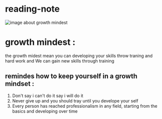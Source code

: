 # reading-note
![image about growth mindest](https://encrypted-tbn0.gstatic.com/images?q=tbn:ANd9GcSkZkESwiy1Qv_9KejTIAfBjVRSq1xDS-aJwA&usqp=CAU)
# growth mindest :
the growth midest mean you can developing your skills throw traning and hard work and We can gain new skills through training
## remindes how to keep yourself in a growth mindset :
1. Don't say i can't do it say i will do it 
2. Never give up and you should tray until you develope your self 
3. Every person has reached professionalism in any field, starting from the basics and developing over time

